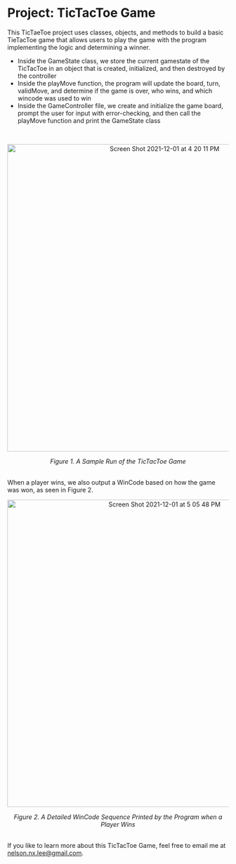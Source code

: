 <h1>
  Project: TicTacToe Game
</h1>

This TicTaeToe project uses classes, objects, and methods to build a basic TieTacToe game that allows users to play the game with the program implementing the logic and determining a winner.

- Inside the GameState class, we store the current gamestate of the TicTacToe in an object that is created, initialized, and then destroyed by the controller
- Inside the playMove function, the program will update the board, turn, validMove, and determine if the game is over, who wins, and which wincode was used to win
- Inside the GameController file, we create and initialize the game board, prompt the user for input with error-checking, and then call the playMove function and print the GameState class
<br>
<p align="center">
  <img width="700" alt="Screen Shot 2021-12-01 at 4 20 11 PM" src="https://user-images.githubusercontent.com/85120900/144315737-d9340550-46f6-45c3-aebb-8afdfaee52d7.png">
</p>
<div align="center">
  <i>
    Figure 1. A Sample Run of the TicTacToe Game
  </i> 
</div>
<br>

When a player wins, we also output a WinCode based on how the game was won, as seen in Figure 2.
<br>
<p align="center">
  <img width="700" alt="Screen Shot 2021-12-01 at 5 05 48 PM" src="https://user-images.githubusercontent.com/85120900/144321636-545e77da-4794-47c4-b858-11736c1e4216.png">
</p>
<div align="center">
  <i>
    Figure 2. A Detailed WinCode Sequence Printed by the Program when a Player Wins
  </i> 
</div>
<br>

If you like to learn more about this TicTacToe Game, feel free to email me at nelson.nx.lee@gmail.com. 
